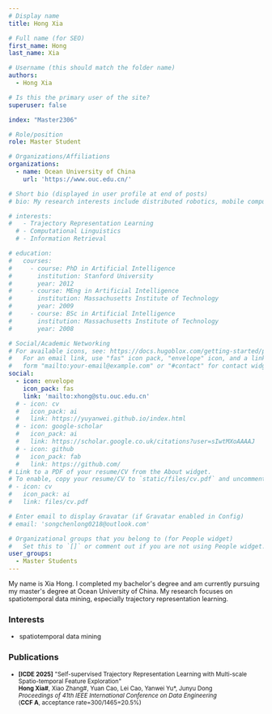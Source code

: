 ```yaml
---
# Display name
title: Hong Xia

# Full name (for SEO)
first_name: Hong
last_name: Xia

# Username (this should match the folder name)
authors:
  - Hong Xia

# Is this the primary user of the site?
superuser: false

index: "Master2306"

# Role/position
role: Master Student

# Organizations/Affiliations
organizations:
  - name: Ocean University of China
    url: 'https://www.ouc.edu.cn/'

# Short bio (displayed in user profile at end of posts)
# bio: My research interests include distributed robotics, mobile computing and programmable matter.

# interests:
#   - Trajectory Representation Learning
  # - Computational Linguistics
  # - Information Retrieval

# education:
#   courses:
#     - course: PhD in Artificial Intelligence
#       institution: Stanford University
#       year: 2012
#     - course: MEng in Artificial Intelligence
#       institution: Massachusetts Institute of Technology
#       year: 2009
#     - course: BSc in Artificial Intelligence
#       institution: Massachusetts Institute of Technology
#       year: 2008

# Social/Academic Networking
# For available icons, see: https://docs.hugoblox.com/getting-started/page-builder/#icons
#   For an email link, use "fas" icon pack, "envelope" icon, and a link in the
#   form "mailto:your-email@example.com" or "#contact" for contact widget.
social:
  - icon: envelope
    icon_pack: fas
    link: 'mailto:xhong@stu.ouc.edu.cn'
  # - icon: cv
  #   icon_pack: ai
  #   link: https://yuyanwei.github.io/index.html
  # - icon: google-scholar
  #   icon_pack: ai
  #   link: https://scholar.google.co.uk/citations?user=sIwtMXoAAAAJ
  # - icon: github
  #   icon_pack: fab
  #   link: https://github.com/
# Link to a PDF of your resume/CV from the About widget.
# To enable, copy your resume/CV to `static/files/cv.pdf` and uncomment the lines below.
# - icon: cv
#   icon_pack: ai
#   link: files/cv.pdf

# Enter email to display Gravatar (if Gravatar enabled in Config)
# email: 'songchenlong0218@outlook.com'

# Organizational groups that you belong to (for People widget)
#   Set this to `[]` or comment out if you are not using People widget.
user_groups:
  - Master Students
---
```


<div style="font-size: 0.9em;"> <!-- 调小至原字体的90% -->

My name is Xia Hong. I completed my bachelor's degree and am currently pursuing my master's degree at Ocean University of China. My research focuses on spatiotemporal data mining, especially trajectory representation learning.  

</div>

### Interests
<div style="font-size: 0.9em;"> <!-- 调小至原字体的90% -->

- spatiotemporal data mining

</div>


### Publications
<div style="font-size: 0.83em;"> <!-- 调小至原字体的90% -->

- **[ICDE 2025]** "Self-supervised Trajectory Representation Learning with Multi-scale Spatio-temporal Feature Exploration"       
  **Hong Xia#**, Xiao Zhang#, Yuan Cao, Lei Cao, Yanwei Yu*, Junyu Dong  
  *Proceedings of 41th IEEE International Conference on Data Engineering*  
  (**CCF A**, acceptance rate=300/1465=20.5%)   

</div>

